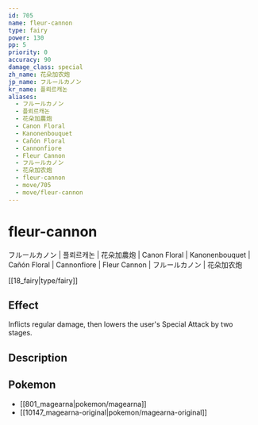 ```yaml
---
id: 705
name: fleur-cannon
type: fairy
power: 130
pp: 5
priority: 0
accuracy: 90
damage_class: special
zh_name: 花朵加农炮
jp_name: フルールカノン
kr_name: 플뢰르캐논
aliases:
  - フルールカノン
  - 플뢰르캐논
  - 花朵加農炮
  - Canon Floral
  - Kanonenbouquet
  - Cañón Floral
  - Cannonfiore
  - Fleur Cannon
  - フルールカノン
  - 花朵加农炮
  - fleur-cannon
  - move/705
  - move/fleur-cannon
---
```

# fleur-cannon
    
フルールカノン | 플뢰르캐논 | 花朵加農炮 | Canon Floral | Kanonenbouquet | Cañón Floral | Cannonfiore | Fleur Cannon | フルールカノン | 花朵加农炮

[[18_fairy|type/fairy]]

## Effect

Inflicts regular damage, then lowers the user's Special Attack by two stages.

## Description



## Pokemon

- [[801_magearna|pokemon/magearna]]
- [[10147_magearna-original|pokemon/magearna-original]]

